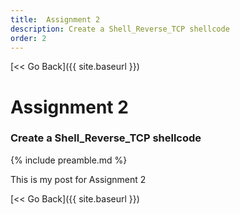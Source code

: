 ```yaml
---
title:  Assignment 2
description: Create a Shell_Reverse_TCP shellcode
order: 2
---
```


[&lt;&lt; Go Back]({{ site.baseurl }})

# Assignment 2
### Create a Shell_Reverse_TCP shellcode
{% include preamble.md %}

This is my post for Assignment 2

[&lt;&lt; Go Back]({{ site.baseurl }})

